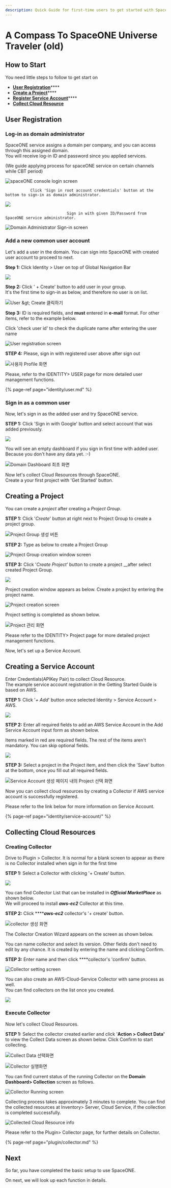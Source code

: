 ```yaml
---
description: Quick Guide for first-time users to get started with SpaceONE.
---
```


# A Compass To SpaceONE Universe Traveler \(old\)

## How to Start  <a id="overview"></a>

You need little steps to follow to get start on 

* [**User Registr**](getting-started-2.md#adding-user)[**ation**](getting-started-2.md#adding-user)\*\*\*\*
* [**Create a Project**](getting-started-2.md#creating-project)\*\*\*\*
* [**Register Service Account**](getting-started-2.md#creating-service-account)\*\*\*\*
* [**Collect Cloud Resource** ](getting-started-2.md#discovering-cloud-resource)

## User Registration <a id="adding-user"></a>

### Log-in as domain administrator

SpaceONE service assigns a domain per company, and you can access through this assigned domain.  
You will receive log-in ID and password since you applied services.

\(We guide applying process for spaceONE service on certain channels while CBT period\)

![spaceONE console login screen](.gitbook/assets/2020-07-31-3.42.25.png)

               Click 'Sign in root account credentials' button at the bottom to sign-in as domain administrator.

![](.gitbook/assets/2020-07-31-3.43.11.png)

                               Sign in with given ID/Password from SpaceONE service administrator. 

![Domain Administrator Sign-in screen](.gitbook/assets/2020-07-31-3.44.00.png)

### Add a new common user account

Let's add a user in the domain. You can sign into SpaceONE with created user account to proceed to next.

**Step 1:** Click Identity &gt; User on top of Global Navigation Bar

![](.gitbook/assets/2020-07-31-3.46.38.png)

  
**Step 2:** Click ' + Create'  button to add user in your group.   
It's the first time to sign-in as  below, and therefore no user is on list.

![User &amp;gt; Create &#xD074;&#xB9AD;&#xD558;&#xAE30;](.gitbook/assets/2020-07-31-3.48.11.png)

**Step 3:** ID is required fields, and **must** entered in **e-mail** format. For other items, refer to the example below.

Click 'check user id' to check the duplicate name after entering the user name

![User registration screen](.gitbook/assets/2020-07-31-3.50.40.png)

**STEP 4:** Please, sign in with registered user above after sign out 

![&#xC0AC;&#xC6A9;&#xC790; Profile &#xD654;&#xBA74;](.gitbook/assets/2020-07-31-3.52.50.png)

Please, refer to the IDENTITY&gt; USER page for more detailed user management functions.

{% page-ref page="identity/user.md" %}



### Sign in as a common user

Now, let's sign in as the added user and try SpaceONE service.   
  
**STEP 1:** Click 'Sign in with Google' button and select account that was added previously.

![](.gitbook/assets/2020-08-03-11.07.25.png)

You will see an empty dashboard if you sign in first time with added user. Because you don't have any data yet. :-\)

![Domain Dashboard &#xCD5C;&#xCD08; &#xD654;&#xBA74;](.gitbook/assets/2020-08-03-11.12.14.png)

Now let's collect Cloud Resources through SpaceONE.   
Create a your first project with 'Get Started' button.

## Creating a Project   <a id="creating-project"></a>

You can create a _project_ after creating a _Project Group_. 

**STEP 1:** Click '_Create_' button at right next to Project Group to create a project group.

![Project Group &#xC0DD;&#xC131; &#xBC84;&#xD2BC;](.gitbook/assets/2020-08-03-11.18.38.png)

**STEP 2:** Type as below to create a Project Group

![Project Group creation window screen ](.gitbook/assets/2020-08-03-11.20.02.png)

**STEP 3:** Click '_Create Project'_ button to create a project __after select created Project Group.

![](.gitbook/assets/2020-08-03-11.31.43.png)

Project creation window appears as below. Create a project by entering the project name.

![Project creation screen](.gitbook/assets/2020-08-03-11.33.06.png)

Project setting is completed as shown below. 

![Project &#xAD00;&#xB9AC; &#xD654;&#xBA74;](.gitbook/assets/2020-08-03-11.37.38.png)

Please refer to the IDENTITY&gt; Project page for more detailed project management functions. 

Now, let's set up a Service Account. 



## Creating a Service Account <a id="creating-service-account"></a>

Enter Credentials\(APIKey Pair\) to collect Cloud Resource.   
The example service account registration in the Getting Started Guide is based on AWS.

**STEP 1:** Click '_+ Add_' button once selected Identity &gt; Service Account &gt; AWS. 

![](.gitbook/assets/2020-08-03-3.39.10.png)

**STEP 2:** Enter all required fields to add an AWS Service Account in the Add Service Account input form as shown below.

Items marked in red are required fields. The rest of the items aren't mandatory. You can skip optional fields.

![](.gitbook/assets/2020-08-03-3.50.06.png)

**STEP 3:** Select a project in the Project item, and then click the 'Save' button at the bottom, once you fill out all required fields. 

![Service Account &#xC0DD;&#xC131; &#xD398;&#xC774;&#xC9C0; &#xB0B4;&#xC758; Project &#xC120;&#xD0DD; &#xD654;&#xBA74;](.gitbook/assets/2020-08-03-3.47.38.png)

Now you can collect cloud resources by creating a Collector if AWS service account is successfully registered.   
  
Please refer to the link below for more information on Service Account.

{% page-ref page="identity/service-account/" %}

## Collecting Cloud Resources <a id="discovering-cloud-resource"></a>

### Creating Collector

Drive to Plugin &gt; Collector. It is normal for a blank screen to appear as there is no Collector installed when sign in for the first time

**STEP 1:** Select a Collector with clicking '+ Create' button.  

![](.gitbook/assets/2020-08-03-4.18.54.png)

You can find Collector List that can be installed in _**Official MarketPlace**_ as shown below.  
We will proceed to install _**aws-ec2**_ Collector at this time. 

**STEP 2:** Click ****_**aws-ec2**_ collector's '+ create' button. 

![collector &#xC0DD;&#xC131; &#xD654;&#xBA74;](.gitbook/assets/2020-08-03-4.19.39.png)

The Collector Creation Wizard appears on the screen as shown below.

You can name collector and select its version. Other fields don't need to edit by any chance. It is created by entering the name and clicking Confirm.

**STEP 3:** Enter name and then click ****collector's 'confirm' button. 

![Collector setting screen](.gitbook/assets/2020-08-03-4.22.39.png)

You can also create an AWS-Cloud-Service Collector with same process as well.   
You can find collectors on the list once you created.

![](.gitbook/assets/2020-08-03-4.33.11.png)

### 

### Execute Collector 

Now let's collect Cloud Resources.

**STEP 1:** Select the collector created earlier and click '**Action &gt; Collect Data'** to view the Collect Data screen as shown below. Click Confirm to start collecting.

![Collect Data &#xC120;&#xD0DD;&#xD654;&#xBA74;](.gitbook/assets/2020-08-03-4.42.48.png)

![Collector &#xC2E4;&#xD589;&#xD654;&#xBA74;](.gitbook/assets/2020-08-03-4.41.59.png)

You can find current status of the running Collector on the **Domain Dashboard&gt; Collection** screen as follows.

![Collector Running screen](.gitbook/assets/2020-08-03-4.46.13.png)

Collecting process takes approximately 3 minutes to complete. You can find the collected resources at Inventory&gt; Server, Cloud Service, if the collection is completed successfully. 

![Collected Cloud Resource info](.gitbook/assets/2020-08-03-4.51.30.png)

Please refer to the Plugin&gt; Collector page, for further details on Collector.

{% page-ref page="plugin/collector.md" %}



## Next 

So far, you have completed the basic setup to use SpaceONE. 

On next, we will look up each function in details.

  

